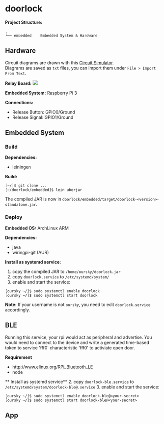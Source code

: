 # doorlock

**Project Structure:**
```
.
└── embedded    Embedded System & Hardware
```

## Hardware

Circuit diagrams are drawn with this [Circuit Simulator](http://www.falstad.com/circuit/).<br/>
Diagrams are saved as `txt` files, you can import them under `File > Import From Text`.

**Relay Board:**
![](https://github.com/oursky/doorlock/raw/master/embedded/circuit.png)

**Embedded System:** Raspberry Pi 3

**Connections:**
* Release Button: GPIO0/Ground
* Release Signal: GPIO1/Ground

## Embedded System

### Build

**Dependencies:**

* leiningen

**Build:**
```
[~/]$ git clone ...
[~/doorlock/embedded]$ lein uberjar
```
The compiled JAR is now in `doorlock/embedded/target/doorlock-<version>-standalone.jar`.

### Deploy
**Embedded OS:** ArchLinux ARM

**Dependencies:**

* java
* wiringpi-git (AUR)

**Install as systemd service:**

1. copy the compiled JAR to `/home/oursky/doorlock.jar`
2. copy `doorlock.service` to `/etc/systemd/system/`
3. enable and start the service:
```
[oursky ~/]$ sudo systemctl enable doorlock
[oursky ~/]$ sudo systemctl start doorlock
```

**Note:** If your username is not `oursky`, you need to edit `doorlock.service` accordingly.

## BLE

Running this service, your rpi would act as peripheral and advertise. You would need to connect to the device and write a generated time-based token to service 'fff0' characteristic 'fff0' to activiate open door.

**Requirement**
- http://www.elinux.org/RPi_Bluetooth_LE
- node

** Install as systemd service**
2. copy `doorlock-ble.service` to `/etc/systemd/system/doorlock-ble@.service`
3. enable and start the service:
```
[oursky ~/]$ sudo systemctl enable doorlock-ble@<your-secret>
[oursky ~/]$ sudo systemctl start doorlock-ble@<your-secret>
```

## App
